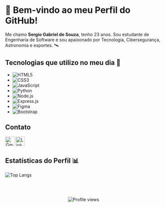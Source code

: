 # 👋 Bem-vindo ao meu Perfil do GitHub!

Me chamo **Sergio Gabriel de Souza**, tenho 23 anos. Sou  estudante de Engenharia de Software e sou apaixonado por Tecnologia, Cibersegurança, Astronomia e esportes. 🛰️

## Tecnologias que utilizo no meu dia 🚀
- ![HTML5](https://img.shields.io/badge/HTML5-E34F26?style=for-the-badge&logo=html5&logoColor=white)
- ![CSS3](https://img.shields.io/badge/CSS3-1572B6?style=for-the-badge&logo=css3&logoColor=white)
- ![JavaScript](https://img.shields.io/badge/JavaScript-F7DF1E?style=for-the-badge&logo=javascript&logoColor=black)
- ![Python](https://img.shields.io/badge/Python-3776AB?style=for-the-badge&logo=python&logoColor=white)
- ![Node.js](https://img.shields.io/badge/Node.js-43853D?style=for-the-badge&logo=node.js&logoColor=white)
- ![Express.js](https://img.shields.io/badge/Express.js-404D59?style=for-the-badge)
- ![Figma](https://img.shields.io/badge/Figma-F24E1E?style=for-the-badge&logo=figma&logoColor=white)
- ![Bootstrap](https://img.shields.io/badge/Bootstrap-563D7C?style=for-the-badge&logo=bootstrap&logoColor=white)

## Contato

<a href=mailto:sergiogabriel.souzaa@gmail.com><img align="left" alt="Gmail" height="30" src="https://user-images.githubusercontent.com/105741181/186945008-37f0971d-dac1-45b6-ad16-5566ad16bdad.png"  target="_blank" > 
<a href="https://www.linkedin.com/in/sergio-gabriel-de-souza//"><img align="left" alt="Linkedin" height="30" src="https://user-images.githubusercontent.com/105741181/186735021-2a2cc3e4-8f94-44c2-9d72-a4206fd4538c.png" target="_blank" ></a>
  
<br/></br>
## Estatísticas do Perfil 📊
![Top Langs](https://github-readme-stats.vercel.app/api/top-langs/?username=Sergio-Gabriell&layout=compact)
  
<br/></br>
<p align="center"><img src="https://komarev.com/ghpvc/?username=Sergio-Gabriell&color=lightgrey" alt="Profile views"/></p>  
